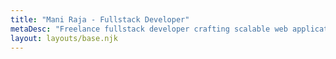 ```yaml
---
title: "Mani Raja - Fullstack Developer"
metaDesc: "Freelance fullstack developer crafting scalable web applications, tools, and custom digital solutions."
layout: layouts/base.njk
---
```


